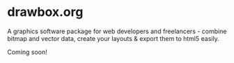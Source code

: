 drawbox.org
=======
A graphics software package for web developers and freelancers - combine bitmap and vector data, create your layouts & export them to html5 easily.

Coming soon!
